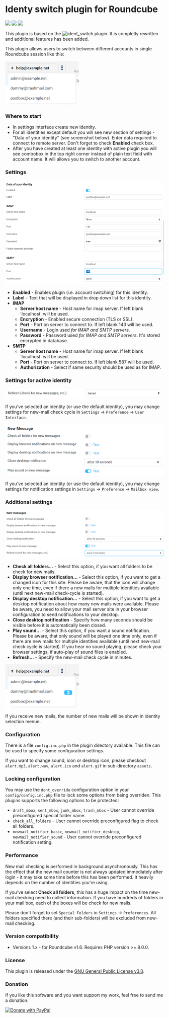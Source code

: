 # Identy switch plugin for Roundcube

![](https://img.shields.io/packagist/v/toteph42/identy_switch.svg)
![](https://img.shields.io/packagist/l/toteph42/identy_switch.svg)
![](https://img.shields.io/packagist/dt/toteph42/identy_switch.svg)

This plugin is based on the ![ident_switch](https://github.com/dougluce/ident_switch "ident_switch") plugin. It is completly rewritten and additional features has been added.

This plugin allows users to switch between different accounts in single Roundcube session like this:

![Screenshot example](./assets/Pic01.png "Identity selection")

### Where to start ###
* In settings interface create new identity.
* For all identities except default you will see new section of settings - "Data of your identity" (see screenshot below). Enter data required to connect to  remote server. Don't forget to check **Enabled** check box.
* After you have created at least one identity with active plugin you will see combobox in the top right corner instead of plain text field with account name. It will allows you to switch to another account.

### Settings ###

![Plugin settings](./assets/Pic02.png "Connection settings")

* **Enabled** - Enables plugin (i.e. account switching) for this identity.
* **Label** - Text that will be displayed in drop down list for this identity. 
* **IMAP**
    * **Server host name** - Host name for imap server. If left blank 'localhost' will be used.
    * **Encryption** - Enabled secure connection (TLS or SSL).
    * **Port** - Port on server to connect to. If left blank 143 will be used.
    * **Username** - Login used *for IMAP and SMTP servers*.
    * **Password** - Password used *for IMAP and SMTP servers*. It's stored encrypted in database.
* **SMTP**
    * **Server host name** - Host name for imap server. If left blank 'localhost' will be used.
    * **Port** - Port on server to connect to. If left blank 587 will be used.
    * **Authorization** - Select if same security should be used as for IMAP.
    
### Settings for active identity ###

![Plugin settings](./assets/Pic04.png "New mail checking")

If you've selected an identity (or use the default identity), you may change settings for new-mail check cycle in `Settings` -> `Preference` -> `User Interface`.

![Plugin settings](./assets/Pic05.png "Notification settings")

If you've selected an identity (or use the default identity), you may change settings for notification settings in `Settings` -> `Preference` -> `Mailbox view`.

### Additional settings ###

![Plugin settings](./assets/Pic03.png "Notification settings")

* **Check all folders...** - Select this option, if you want all folders to be check for new mails. 
* **Display browser notification...** - Select this option, if you want to get a changed icon for this site. Please be aware, that the icon will change only one time, even if there a new mails for multiple identities available (until next new-mail check-cycle is started).
* **Display desktop notification...** - Select this option, if you want to get a desktop notification about how many new mails were available. Please be aware, you need to allow your mail server site in your browser configuration to send notifications to your desktop.
* **Close desktop notification** - Specify how many seconds should be visible before it is automatically been closed.
* **Play sound...** - Select this option, if you want a sound notification. Please be aware, that only sound will be played one time only, even if there are new mails for multiple identities available (until next new-mail check cycle is started). If you hear no sound playing, please check your browser settings, if auto-play of sound files is enabled.
* **Refresh...** - Specify the new-mail check cycle in minutes.

![Plugin settings](./assets/Pic06.png "E-Mail notification")

If you receive new mails, the number of new mails will be shown in identity selection menue.

### Configuration ###

There is a file `config.inc.php` in the plugin directory available. This file can be used to specify some configuration settings.

If you want to change sound, icon or desktop icon, please checkout `alert.mp3`, `alert.wav`, `alert.ico` and `alert.gif` in sub-directory `assets`.

### Locking configuration ###

You may use the `dont_override` configuration option in your `config/config.inc.php` file to lock some options from being overriden. This plugins supports the following options to be protected:

* `draft_mbox`, `sent_mbox`, `junk_mbox`, `trash_mbox` - User cannot override preconfigured special folder name.
* `check_all_folders` - User cannot override preconfigured flag to check all folders.
* `newmail_notifier_basic`, `newmail_notifier_desktop`, `newmail_notifier_sound` - User cannot override preconfigured notification setting.

### Performance ###

New mail checking is performed in background asynchronously. This has the effect that the new mail counter is not always updated immediately after login - it may take some time before this has been performed. It heavily depends on the number of identities you're using.

If you've select **Check all folders**, this has a huge impact on the time new-mail checking need to collect information. If you have hundreds of folders in your mail box, each of the boxes will be check for new mails.

Please don't forget to set `Special Folders` in `Settings` -> `Preferences`. All folders specified there (and their sub-folders) will be excluded from new-mail checking.

### Version compatibility ###

* Versions 1.x - for Roundcube v1.6. Requires PHP version >= 8.0.0.

### License ###

This plugin is released under the [GNU General Public License v3.0](./LICENSE).

### Donation ###

If you like this software and you want support my work, feel free to send me a donation:

<a href="https://www.paypal.com/donate/?hosted_button_id=DS6VK49NAFHEQ" target="_blank" rel="noopener">   <img src="https://www.paypalobjects.com/en_US/DK/i/btn/btn_donateCC_LG.gif" alt="Donate with PayPal"/> </a>


